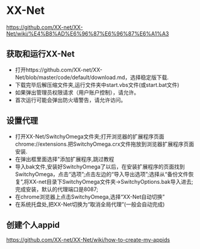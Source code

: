 # XX-Net

https://github.com/XX-net/XX-Net/wiki/%E4%B8%AD%E6%96%87%E6%96%87%E6%A1%A3

## 获取和运行XX-Net
* 打开https://github.com/XX-net/XX-Net/blob/master/code/default/download.md，选择稳定版下载.
* 下载完毕后解压缩文件夹,运行文件夹中start.vbs文件(或start.bat文件)
* 如果弹出管理员权限请求（用户账户控制），请允许。
* 首次运行可能会弹出防火墙警告，请允许访问。


## 设置代理
* 打开XX-Net/SwitchyOmega文件夹;打开浏览器的扩展程序页面 chrome://extensions.把SwitchyOmega.crx文件拖放到浏览器扩展程序页面安装.
* 在弹出框里面选择"添加扩展程序,跳过教程
* 导入bak文件,安装好SwitchyOmega了以后，在安装扩展程序的页面找到SwitchyOmega，点击“选项”;点击左边的“导入导出选项”;选择从“备份文件恢复”,将XX-net目录下SwitchyOmega文件夹->SwitchyOptions.bak导入进去;完成安装，默认的代理端口是8087;
* 在chrome浏览器上点击SwitchyOmega,选择“XX-Net自动切换”
* 在系统托盘处,把XX-Net切换为“取消全局代理”(一般会自动完成)

## 创建个人appid
https://github.com/XX-net/XX-Net/wiki/how-to-create-my-appids


